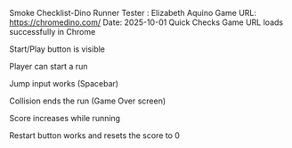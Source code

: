 Smoke Checklist-Dino Runner 
Tester : Elizabeth Aquino
Game URL: https://chromedino.com/
Date: 2025-10-01
Quick Checks
Game URL loads successfully in Chrome

Start/Play button is visible

Player can start a run

Jump input works (Spacebar)

Collision ends the run (Game Over screen)

Score increases while running

Restart button works and resets the score to 0

